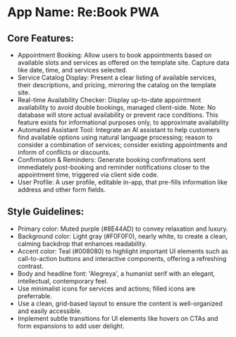 # **App Name**: Re:Book PWA

## Core Features:

- Appointment Booking: Allow users to book appointments based on available slots and services as offered on the template site. Capture data like date, time, and services selected.
- Service Catalog Display: Present a clear listing of available services, their descriptions, and pricing, mirroring the catalog on the template site.
- Real-time Availability Checker: Display up-to-date appointment availability to avoid double bookings, managed client-side. Note: No database will store actual availability or prevent race conditions. This feature exists for informational purposes only, to approximate availability
- Automated Assistant Tool: Integrate an AI assistant to help customers find available options using natural language processing; reason to consider a combination of services; consider existing appointments and inform of conflicts or discounts.
- Confirmation & Reminders: Generate booking confirmations sent immediately post-booking and reminder notifications closer to the appointment time, triggered via client side code.
- User Profile: A user profile, editable in-app, that pre-fills information like address and other form fields.

## Style Guidelines:

- Primary color: Muted purple (#8E44AD) to convey relaxation and luxury.
- Background color: Light gray (#F0F0F0), nearly white, to create a clean, calming backdrop that enhances readability.
- Accent color: Teal (#008080) to highlight important UI elements such as call-to-action buttons and interactive components, offering a refreshing contrast.
- Body and headline font: 'Alegreya', a humanist serif with an elegant, intellectual, contemporary feel.
- Use minimalist icons for services and actions; filled icons are preferrable.
- Use a clean, grid-based layout to ensure the content is well-organized and easily accessible.
- Implement subtle transitions for UI elements like hovers on CTAs and form expansions to add user delight.